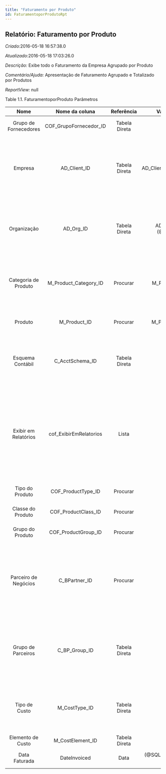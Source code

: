 ```yaml
---
title: "Faturamento por Produto"
id: FaturamentoporProdutoRpt
---
```

<div id="d101235e1" class="section chapter">

<div class="titlepage">

<div>

<div>

## Relatório: Faturamento por Produto

</div>

</div>

</div>

<span class="emphasis"> *Criado:*</span>2016-05-18 16:57:38.0

<span class="emphasis">*Atualizado:*</span>2016-05-18 17:03:26.0

<span class="emphasis"> *Descrição:* </span>Exibe todo o Faturamento da
Empresa Agrupado por Produto

<span class="emphasis"> *Comentário/Ajuda:* </span>Apresentação de
Faturamento Agrupado e Totalizado por Produtos

<span class="emphasis"> *ReportView:* </span>null

<div id="d101235e25" class="table">

<div class="table-title">

Table 1.1. FaturamentoporProduto
Parâmetros

</div>

<div class="table-contents">

|         Nome          |      Nome da coluna      |  Referência   |                               Valores(Padrão)                               |                                  Descrição                                   |                                                                                                         Comentário/Ajuda                                                                                                          |
| :-------------------: | :----------------------: | :-----------: | :-------------------------------------------------------------------------: | :--------------------------------------------------------------------------: | :-------------------------------------------------------------------------------------------------------------------------------------------------------------------------------------------------------------------------------: |
| Grupo de Fornecedores | COF\_GrupoFornecedor\_ID | Tabela Direta |                                                                             |                     Identifica um grupo de fornecedores                      |                                                                                                       Grupo de Fornecedores                                                                                                       |
|        Empresa        |      AD\_Client\_ID      | Tabela Direta |                       AD\_Client(@\#AD\_Client\_ID@)                        |                   Empresa/Locatário para esta instalação.                    |                              Uma Empresa é uma Companhia ou uma Entidade Legal (pessoa jurídica). Dados não podem ser compartilhados entre Empresas. Locatário é um sinônimo para Empresa (Client).                               |
|      Organização      |       AD\_Org\_ID        | Tabela Direta |                     AD\_Org (all but 0)(@AD\_Org\_ID@)                      |                  Entidade organizacional dentro da Empresa                   |                                    Uma "Organização" é uma unidade de sua "Empresa" ou "Entidade Legal" - os exemplos são loja, departamento. Você pode compartilhar dados entre organizações.                                    |
| Categoria de Produto  | M\_Product\_Category\_ID |   Procurar    |                             M\_Product Category                             |                           Categoria de um Produto                            |                                                     Identifica a categoria à qual este produto pertence. Categorias de Produto são usadas para formação de preços e seleção.                                                      |
|        Produto        |      M\_Product\_ID      |   Procurar    |                            M\_Product (stocked)                             |                            Produto, Serviço, Item                            |                                                                               Identifica um item que é ou comprado ou vendido por esta organização.                                                                               |
|   Esquema Contábil    |    C\_AcctSchema\_ID     | Tabela Direta |                                                                             |                          Regras para contabilidade                           |                                                      Um "Esquema Contábil" define as regras usadas na contabilidade tais como método de custos, moeda corrente e calendário.                                                      |
| Exibir em Relatórios  | cof\_ExibirEmRelatorios  |     Lista     |                                   Não Sim                                   | Indica se Documentos deste TdD são ou não exibidos em relatórios do sistema. | Usado por exemplo para excluir documentos que não compõem receitas de vendas (venda de ativo imobilizado, remessas, etc) ou outras situações. Consultar documentações para saber os relatórios que interpretam ou não esta opção. |
|    Tipo do Produto    |   COF\_ProductType\_ID   |   Procurar    |                                                                             |              Coluna de relação com a tabela de tipo de produto               |                                                                                                    Primary Key : Product Type                                                                                                     |
|   Classe do Produto   |  COF\_ProductClass\_ID   |   Procurar    |                                                                             |             Coluna de relação com a tabela de classe de produto              |                                                                                                    Primary Key : Product Class                                                                                                    |
|   Grupo do Produto    |  COF\_ProductGroup\_ID   |   Procurar    |                                                                             |              Coluna de relação com a tabela de grupo do produto              |                                                                                                    Primary Key : Product Group                                                                                                    |
| Parceiro de Negócios  |     C\_BPartner\_ID      |   Procurar    |                                                                             |                     Identifica um Parceiro de Negócios.                      |                               Um "Parceiro de Negócios" é qualquer um com quem você transaciona. Isto pode incluir Fornecedores, Clientes, Funcionários, Vendedores, Representantes de Venda, etc.                                |
|  Grupo de Parceiros   |     C\_BP\_Group\_ID     | Tabela Direta |                                                                             |                        Grupo de Parceiros de Negócios                        |                                                O "Grupo de Parceiros de Negócios" oferece um método de definição dos padrões a serem usados por Parceiros de Negócios individuais.                                                |
|     Tipo de Custo     |     M\_CostType\_ID      | Tabela Direta |                                                                             |                 Tipo de Custo (ex. Atual, Planejado, Futuro)                 |                                                Você pode definir múltiplos tipos de custos. O tipo de custo selecionado em um "Esquema Contábil" é utilizada para a contabilidade.                                                |
|   Elemento de Custo   |    M\_CostElement\_ID    | Tabela Direta |                                                                             |                         Elemento de Custo de Produto                         |                                                                                                               null                                                                                                                |
|     Data Faturada     |       DateInvoiced       |     Data      | (@SQL=SELECT TO\_DATE( '01/'||TO\_CHAR(SYSDATE, 'mm/yyyy') , 'dd/mm/yyyy')) |                    Data impressa na Fatura (Nota Fiscal)                     |                                                                                  A "Data Faturada" indica a data impressa na nota-fiscal/fatura.                                                                                  |

</div>

</div>

  

</div>
